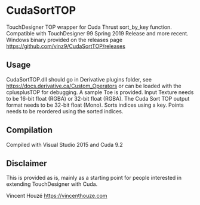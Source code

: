# CudaSortTOP

TouchDesigner TOP wrapper for Cuda Thrust sort_by_key function.
Compatible with TouchDesigner 99 Spring 2019 Release and more recent.
Windows binary provided on the releases page https://github.com/vinz9/CudaSortTOP/releases

## Usage

CudaSortTOP.dll should go in Derivative plugins folder, see https://docs.derivative.ca/Custom_Operators
or can be loaded with the cplusplusTOP for debugging.
A sample Toe is provided.
Input Texture needs to be 16-bit float (RGBA) or 32-bit float (RGBA).
The Cuda Sort TOP output format needs to be 32-bit float (Mono).
Sorts indices using a key. Points needs to be reordered using the sorted indices.

## Compilation

Compiled with Visual Studio 2015 and Cuda 9.2

## Disclaimer
This is provided as is, mainly as a starting point for people interested in extending TouchDesigner with Cuda.

Vincent Houzé
https://vincenthouze.com